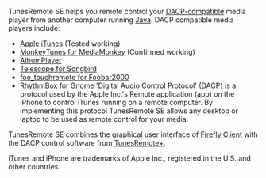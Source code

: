 TunesRemote SE helps you remote control your [DACP-compatible](DACP.md) media player from another computer running [Java](http://www.oracle.com/technetwork/java/javase/overview/index.html).  DACP compatible media players include:

  * [Apple iTunes](http://www.apple.com/itunes/remote/) (Tested working)
  * [MonkeyTunes for MediaMonkey](http://melloware.com/products/monkeytunes/) (Confirmed  working)
  * [AlbumPlayer](http://www.albumplayer.com)
  * [Telescope for Songbird](http://addons.songbirdnest.com/addon/1764)
  * [foo\_touchremote for Foobar2000](http://wintense.com/plugins/foo_touchremote)
  * [RhythmBox for Gnome](http://live.gnome.org/SummerOfCode2010/AlexandreRosenfeld_Rhythmbox)
'Digital Audio Control Protocol' ([DACP](DACP.md)) is a protocol used by the Apple Inc.'s Remote application (app) on the iPhone to control iTunes running on a remote computer.  By implementing this protocol TunesRemote SE allows any desktop or laptop to be used as remote control for your media.

TunesRemote SE combines the graphical user interface of [Firefly Client](http://sourceforge.net/projects/fireflyclient/) with the DACP control software from [TunesRemote+](http://code.google.com/p/tunesremote-plus/).

iTunes and iPhone are trademarks of Apple Inc., registered in the U.S. and other countries.
